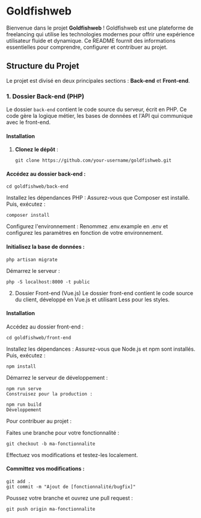 # Goldfishweb

Bienvenue dans le projet **Goldfishweb** ! Goldfishweb est une plateforme de freelancing qui utilise les technologies modernes pour offrir une expérience utilisateur fluide et dynamique. Ce README fournit des informations essentielles pour comprendre, configurer et contribuer au projet.

## Structure du Projet

Le projet est divisé en deux principales sections : **Back-end** et **Front-end**.

### 1. Dossier Back-end (PHP)

Le dossier `back-end` contient le code source du serveur, écrit en PHP. Ce code gère la logique métier, les bases de données et l'API qui communique avec le front-end.

#### Installation

1. **Clonez le dépôt** :
   ```
   git clone https://github.com/your-username/goldfishweb.git
   ```
#### Accédez au dossier back-end :

```
cd goldfishweb/back-end
```

Installez les dépendances PHP : Assurez-vous que Composer est installé. Puis, exécutez :

```
composer install
```
Configurez l'environnement : Renommez .env.example en .env et configurez les paramètres en fonction de votre environnement.

#### Initialisez la base de données :
```
php artisan migrate
```
Démarrez le serveur :
```
php -S localhost:8000 -t public
```

2. Dossier Front-end (Vue.js)
Le dossier front-end contient le code source du client, développé en Vue.js et utilisant Less pour les styles.

#### Installation
Accédez au dossier front-end :
```
cd goldfishweb/front-end
```

Installez les dépendances : Assurez-vous que Node.js et npm sont installés. Puis, exécutez :
```
npm install
```
Démarrez le serveur de développement :
```
npm run serve
Construisez pour la production :
```
```
npm run build
Développement
```
Pour contribuer au projet :

Faites une branche pour votre fonctionnalité :
```
git checkout -b ma-fonctionnalite
```
Effectuez vos modifications et testez-les localement.

#### Committez vos modifications :

```
git add .
git commit -m "Ajout de [fonctionnalité/bugfix]"
```

Poussez votre branche et ouvrez une pull request :

```
git push origin ma-fonctionnalite
```
